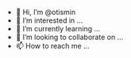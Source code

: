 - 👋 Hi, I’m @otismin
- 👀 I’m interested in ...
- 🌱 I’m currently learning ...
- 💞️ I’m looking to collaborate on ...
- 📫 How to reach me ...

<!---
otismin/otismin is a ✨ special ✨ repository because its `README.md` (this file) appears on your GitHub profile.
You can click the Preview link to take a look at your changes.
--->

